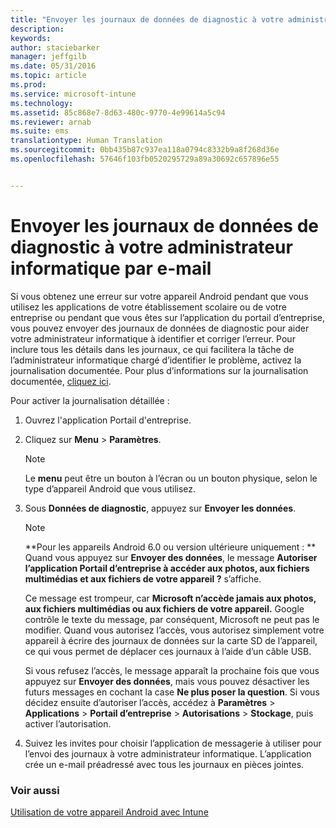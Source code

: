 ```yaml
---
title: "Envoyer les journaux de données de diagnostic à votre administrateur informatique par e-mail | Microsoft Intune"
description: 
keywords: 
author: staciebarker
manager: jeffgilb
ms.date: 05/31/2016
ms.topic: article
ms.prod: 
ms.service: microsoft-intune
ms.technology: 
ms.assetid: 85c868e7-8d63-480c-9770-4e99614a5c94
ms.reviewer: arnab
ms.suite: ems
translationtype: Human Translation
ms.sourcegitcommit: 0bb435b87c937ea118a0794c8332b9a8f268d36e
ms.openlocfilehash: 57646f103fb0520295729a89a30692c657896e55


---
```



# Envoyer les journaux de données de diagnostic à votre administrateur informatique par e-mail

Si vous obtenez une erreur sur votre appareil Android pendant que vous utilisez les applications de votre établissement scolaire ou de votre entreprise ou pendant que vous êtes sur l’application du portail d’entreprise, vous pouvez envoyer des journaux de données de diagnostic pour aider votre administrateur informatique à identifier et corriger l’erreur. Pour inclure tous les détails dans les journaux, ce qui facilitera la tâche de l’administrateur informatique chargé d’identifier le problème, activez la journalisation documentée. Pour plus d’informations sur la journalisation documentée, [cliquez ici](use-verbose-logging-to-help-your-it-administrator-fix-device-issues-android.md).

Pour activer la journalisation détaillée :

1.  Ouvrez l'application Portail d'entreprise.

2.  Cliquez sur **Menu** &gt; **Paramètres**.

    > [!NOTE] 
    > Le **menu** peut être un bouton à l’écran ou un bouton physique, selon le type d’appareil Android que vous utilisez.

3.  Sous **Données de diagnostic**, appuyez sur **Envoyer les données**.

    > [!NOTE]
    > **Pour les appareils Android 6.0 ou version ultérieure uniquement : ** Quand vous appuyez sur **Envoyer des données**, le message **Autoriser l’application Portail d’entreprise à accéder aux photos, aux fichiers multimédias et aux fichiers de votre appareil ?** s’affiche. 

    Ce message est trompeur, car **Microsoft n’accède jamais aux photos, aux fichiers multimédias ou aux fichiers de votre appareil.** Google contrôle le texte du message, par conséquent, Microsoft ne peut pas le modifier.  Quand vous autorisez l’accès, vous autorisez simplement votre appareil à écrire des journaux de données sur la carte SD de l’appareil, ce qui vous permet de déplacer ces journaux à l’aide d’un câble USB.

    Si vous refusez l’accès, le message apparaît la prochaine fois que vous appuyez sur **Envoyer des données**, mais vous pouvez désactiver les futurs messages en cochant la case **Ne plus poser la question**.  Si vous décidez ensuite d’autoriser l’accès, accédez à **Paramètres** &gt; **Applications** &gt; **Portail d’entreprise** &gt; **Autorisations** &gt; **Stockage**, puis activer l’autorisation.

4.  Suivez les invites pour choisir l’application de messagerie à utiliser pour l’envoi des journaux à votre administrateur informatique. L’application crée un e-mail préadressé avec tous les journaux en pièces jointes.


### Voir aussi
[Utilisation de votre appareil Android avec Intune](using-your-android-device-with-intune.md)


<!--HONumber=Jun16_HO4-->


